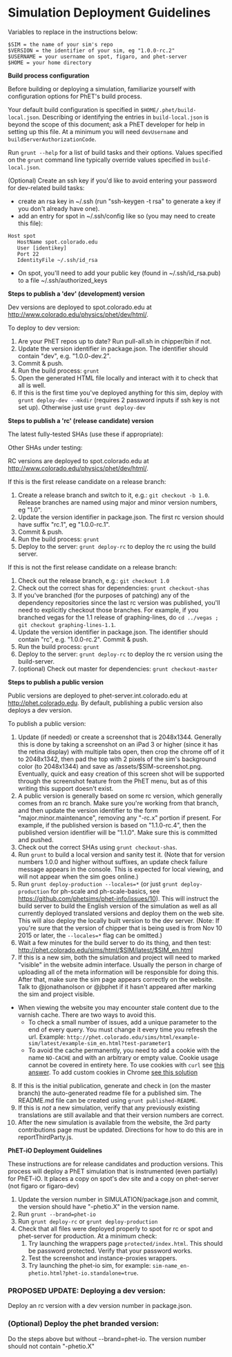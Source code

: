  **Simulation Deployment Guidelines**
=====================================

Variables to replace in the instructions below:

```
$SIM = the name of your sim's repo
$VERSION = the identifier of your sim, eg "1.0.0-rc.2"
$USERNAME = your username on spot, figaro, and phet-server
$HOME = your home directory
```

**Build process configuration**

Before building or deploying a simulation, familiarize yourself with configuration options for PhET's build process.

Your default build configuration is specified in `$HOME/.phet/build-local.json`. Describing or identifying the entries in `build-local.json` is beyond the scope of this document; ask a PhET developer for help in setting up this file. At a minimum you will need `devUsername` and `buildServerAuthorizationCode`.

Run `grunt --help` for a list of build tasks and their options. Values specified on the `grunt` command line typically override values specified in `build-local.json`.

(Optional) Create an ssh key if you'd like to avoid entering your password for dev-related build tasks:

- create an rsa key in ~/.ssh (run "ssh-keygen -t rsa" to generate a key if you don't already have one).
- add an entry for spot in ~/.ssh/config like so (you may need to create this file):

```
Host spot
   HostName spot.colorado.edu
   User [identikey]
   Port 22
   IdentityFile ~/.ssh/id_rsa
```
- On spot, you'll need to add your public key (found in ~/.ssh/id_rsa.pub) to a file ~/.ssh/authorized_keys

**Steps to publish a 'dev' (development) version**

Dev versions are deployed to spot.colorado.edu at http://www.colorado.edu/physics/phet/dev/html/.

To deploy to dev version:

1. Are your PhET repos up to date? Run pull-all.sh in chipper/bin if not.
2. Update the version identifier in package.json. The identifier should contain "dev", e.g. "1.0.0-dev.2".
3. Commit & push.
4. Run the build process: `grunt`
5. Open the generated HTML file locally and interact with it to check that all is well.
6. If this is the first time you've deployed anything for this sim, deploy with `grunt deploy-dev --mkdir` (requires 2 password inputs if ssh key is not set up). Otherwise just use `grunt deploy-dev`

**Steps to publish a 'rc' (release candidate) version**

The latest fully-tested SHAs (use these if appropriate):

Other SHAs under testing:

RC versions are deployed to spot.colorado.edu at http://www.colorado.edu/physics/phet/dev/html/.

If this is the first release candidate on a release branch:

1. Create a release branch and switch to it, e.g.: `git checkout -b 1.0`. Release branches are named using major and minor version numbers, eg "1.0".
2. Update the version identifier in package.json. The first rc version should have suffix "rc.1", eg "1.0.0-rc.1".
3. Commit & push.
4. Run the build process: `grunt`
5. Deploy to the server: `grunt deploy-rc` to deploy the rc using the build server.

If this is not the first release candidate on a release branch:

1. Check out the release branch, e.g.: `git checkout 1.0`
2. Check out the correct shas for dependencies: `grunt checkout-shas`
3. If you've branched (for the purposes of patching) any of the dependency repositories since the last rc version was published, you'll need to explicitly checkout those branches. For example, if you branched vegas for the 1.1 release of graphing-lines, do `cd ../vegas ; git checkout graphing-lines-1.1`.
4. Update the version identifier in package.json. The identifier should contain "rc", e.g. "1.0.0-rc.2". Commit & push.
5. Run the build process: `grunt`
6. Deploy to the server: `grunt deploy-rc` to deploy the rc version using the build-server.
7. (optional) Check out master for dependencies: `grunt checkout-master`

**Steps to publish a public version**

Public versions are deployed to phet-server.int.colorado.edu at http://phet.colorado.edu.
By default, publishing a public version also deploys a dev version.

To publish a public version:

1. Update (if needed) or create a screenshot that is 2048x1344.  Generally this is done by taking a screenshot on an iPad 3 or higher (since it has the retina display) with multiple tabs open, then crop the chrome off of it to 2048x1342, then pad the top with 2
pixels of the sim's background color (to 2048x1344) and save as /assets/$SIM-screenshot.png.  Eventually, quick and easy
creation of this screen shot will be supported through the screenshot feature from the PhET menu, but as of this writing
this support doesn't exist.
2. A public version is generally based on some rc version, which generally comes from an rc branch.  Make sure you're
working from that branch, and then update the version identifier to the form "major.minor.maintenance", removing any
"-rc.x" portion if present. For example, if the published version is based on "1.1.0-rc.4", then the published version
identifier will be "1.1.0".  Make sure this is committed and pushed.
3. Check out the correct SHAs using `grunt checkout-shas`.
4. Run `grunt` to build a local version and sanity test it. (Note that for version numbers 1.0.0 and higher without suffixes, an update check failure message appears in the console. This is expected for local viewing, and will not appear when the sim goes online.)
5. Run `grunt deploy-production --locales=*` (or just `grunt deploy-production` for ph-scale and ph-scale-basics, see https://github.com/phetsims/phet-info/issues/10).  This will instruct the build server to build the English version of the
simulation as well as all currently deployed translated versions and deploy them on the web site.  This will also deploy
the locally built version to the dev server.  (Note: If you're sure that the version of chipper that is being used is
from Nov 10 2015 or later, the `--locales=*` flag can be omitted.)
6. Wait a few minutes for the build server to do its thing, and then test: http://phet.colorado.edu/sims/html/$SIM/latest/$SIM_en.html
7. If this is a new sim, both the simulation and project will need to marked "visible" in the website admin interface.
Usually the person in charge of uploading all of the meta information will be responsible for doing this. After that,
make sure the sim page appears correctly on the website. Talk to @jonathanolson or @jbphet if it hasn't appeared after marking the
sim and project visible.
  - When viewing the website you may encounter stale content due to the varnish cache.  There are two ways to avoid this.  
    - To check a small number of issues, add a unique parameter to the end of every query. You must change it every time you refresh the url. Example: `http://phet.colorado.edu/sims/html/example-sim/latest/example-sim_en.html?test-parameter1`
    - To avoid the cache permanently, you need to add a cookie with the name `NO-CACHE` and with an arbitrary or empty value.   Cookie usage cannot be covered in entirety here.  To use cookies with `curl` see [this answer](http://stackoverflow.com/a/7186160/2496827).  To add custom cookies in Chrome [see this solution](http://superuser.com/a/636697/493443)
8. If this is the initial publication, generate and check in (on the master branch) the auto-generated readme file for a
published sim.  The README.md file can be created using ```grunt published-README```.
9. If this is *not* a new simulation, verify that any previously existing translations are still available and that
their version numbers are correct.
10. After the new simulation is available from the website, the 3rd party contributions page must be updated.  Directions
for how to do this are in reportThirdParty.js.

**PhET-iO Deployment Guidelines**

These instructions are for release candidates and production versions.
This process will deploy a PhET simulation that is instrumented (even partially) for PhET-iO.
It places a copy on spot's dev site and a copy on phet-server (not figaro or figaro-dev)

1. Update the version number in SIMULATION/package.json and commit, the version should have "-phetio.X" in the version name.
2. Run `grunt --brand=phet-io`
3. Run `grunt deploy-rc` or `grunt deploy-production`
4. Check that all files were deployed properly to spot for rc or spot and phet-server for production. At a minimum check:
    1. Try launching the wrappers page `protected/index.html`.  This should be password protected.  Verify that your password works.
    2. Test the screenshot and instance-proxies wrappers.
    3. Try launching the phet-io sim, for example: `sim-name_en-phetio.html?phet-io.standalone=true`.
    
### PROPOSED UPDATE: Deploying a dev version:
Deploy an rc version with a dev version number in package.json.

### (Optional) Deploy the phet branded version:
Do the steps above but without --brand=phet-io.  The version number should not contain "-phetio.X"